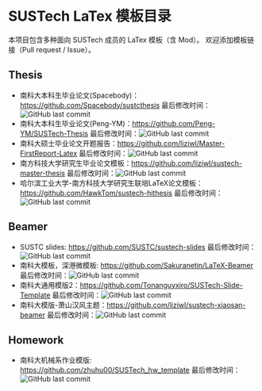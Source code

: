 # SUSTech LaTex 模板目录

本项目包含多种面向 SUSTech 成员的 LaTex 模板（含 Mod）。
欢迎添加模板链接（Pull request / Issue）。

## Thesis
* 南科大本科生毕业论文(Spacebody)：https://github.com/Spacebody/sustcthesis 最后修改时间：![GitHub last commit](https://img.shields.io/github/last-commit/Spacebody/sustcthesis)
* 南科大本科生毕业论文(Peng-YM)：https://github.com/Peng-YM/SUSTech-Thesis 最后修改时间：![GitHub last commit](https://img.shields.io/github/last-commit/Peng-YM/SUSTech-Thesis)
* 南科大硕士毕业论文开题报告：https://github.com/liziwl/Master-FirstReport-Latex 最后修改时间：![GitHub last commit](https://img.shields.io/github/last-commit/liziwl/Master-FirstReport-Latex)
* 南方科技大学研究生毕业论文模板：https://github.com/liziwl/sustech-master-thesis 最后修改时间：![GitHub last commit](https://img.shields.io/github/last-commit/liziwl/sustech-master-thesis)
* 哈尔滨工业大学-南方科技大学研究生联培LaTeX论文模板：https://github.com/HawkTom/sustech-hithesis 最后修改时间：![GitHub last commit](https://img.shields.io/github/last-commit/HawkTom/sustech-hithesis)

## Beamer

* SUSTC slides: https://github.com/SUSTC/sustech-slides 最后修改时间：![GitHub last commit](https://img.shields.io/github/last-commit/SUSTC/sustech-slides)
* 南科大模板，深港微模板: https://github.com/Sakuranetin/LaTeX-Beamer 最后修改时间：![GitHub last commit](https://img.shields.io/github/last-commit/Sakuranetin/LaTeX-Beamer)
* 南科大通用模版2：https://github.com/Tonanguyxiro/SUSTech-Slide-Template 最后修改时间：![GitHub last commit](https://img.shields.io/github/last-commit/Tonanguyxiro/SUSTech-Slide-Template)
* 南科大模版-萧山汉风主题：https://github.com/liziwl/sustech-xiaosan-beamer 最后修改时间：![GitHub last commit](https://img.shields.io/github/last-commit/liziwl/sustech-xiaosan-beamer)

## Homework

* 南科大机械系作业模版: https://github.com/zhuhu00/SUSTech_hw_template 最后修改时间：![GitHub last commit](https://img.shields.io/github/last-commit/zhuhu00/SUSTech_hw_template)
